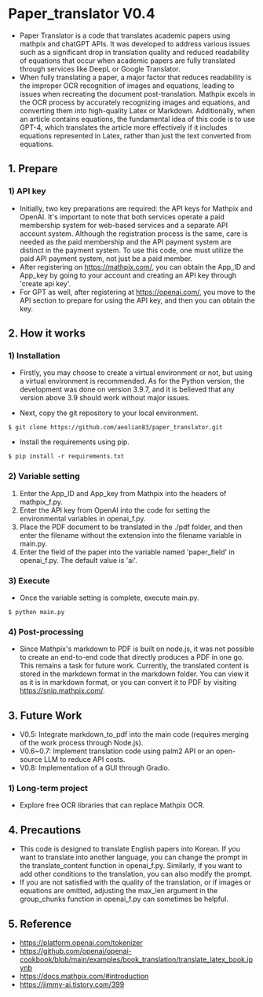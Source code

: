 # Paper_translator V0.4
- Paper Translator is a code that translates academic papers using mathpix and chatGPT APIs. It was developed to address various issues such as a significant drop in translation quality and reduced readability of equations that occur when academic papers are fully translated through services like DeepL or Google Translator.
- When fully translating a paper, a major factor that reduces readability is the improper OCR recognition of images and equations, leading to issues when recreating the document post-translation. Mathpix excels in the OCR process by accurately recognizing images and equations, and converting them into high-quality Latex or Markdown. Additionally, when an article contains equations, the fundamental idea of this code is to use GPT-4, which translates the article more effectively if it includes equations represented in Latex, rather than just the text converted from equations.

## 1. Prepare

### 1) API key
- Initially, two key preparations are required: the API keys for Mathpix and OpenAI. It's important to note that both services operate a paid membership system for web-based services and a separate API account system. Although the registration process is the same, care is needed as the paid membership and the API payment system are distinct in the payment system. To use this code, one must utilize the paid API payment system, not just be a paid member.
- After registering on https://mathpix.com/, you can obtain the App_ID and App_key by going to your account and creating an API key through 'create api key'.
- For GPT as well, after registering at https://openai.com/, you move to the API section to prepare for using the API key, and then you can obtain the key.

## 2. How it works

### 1) Installation
- Firstly, you may choose to create a virtual environment or not, but using a virtual environment is recommended. As for the Python version, the development was done on version 3.9.7, and it is believed that any version above 3.9 should work without major issues.

- Next, copy the git repository to your local environment.

```shell
$ git clone https://github.com/aeolian83/paper_translator.git
```

- Install the requirements using pip.

```shell
$ pip install -r requirements.txt
```

### 2) Variable setting
1. Enter the App_ID and App_key from Mathpix into the headers of mathpix_f.py.
2. Enter the API key from OpenAI into the code for setting the environmental variables in openai_f.py.
3. Place the PDF document to be translated in the ./pdf folder, and then enter the filename without the extension into the filename variable in main.py.
4. Enter the field of the paper into the variable named 'paper_field' in openai_f.py. The default value is 'ai'.

### 3) Execute
- Once the variable setting is complete, execute main.py.
```shell
$ python main.py
```

### 4) Post-processing
- Since Mathpix's markdown to PDF is built on node.js, it was not possible to create an end-to-end code that directly produces a PDF in one go. This remains a task for future work. Currently, the translated content is stored in the markdown format in the markdown folder. You can view it as it is in markdown format, or you can convert it to PDF by visiting https://snip.mathpix.com/.


## 3. Future Work
- V0.5: Integrate markdown_to_pdf into the main code (requires merging of the work process through Node.js).
- V0.6~0.7: Implement translation code using palm2 API or an open-source LLM to reduce API costs.
- V0.8: Implementation of a GUI through Gradio.
### 1) Long-term project
- Explore free OCR libraries that can replace Mathpix OCR.

## 4. Precautions
- This code is designed to translate English papers into Korean. If you want to translate into another language, you can change the prompt in the translate_content function in openai_f.py. Similarly, if you want to add other conditions to the translation, you can also modify the prompt.
- If you are not satisfied with the quality of the translation, or if images or equations are omitted, adjusting the max_len argument in the group_chunks function in openai_f.py can sometimes be helpful.


## 5. Reference
- https://platform.openai.com/tokenizer
- https://github.com/openai/openai-cookbook/blob/main/examples/book_translation/translate_latex_book.ipynb
- https://docs.mathpix.com/#introduction
- https://jimmy-ai.tistory.com/399